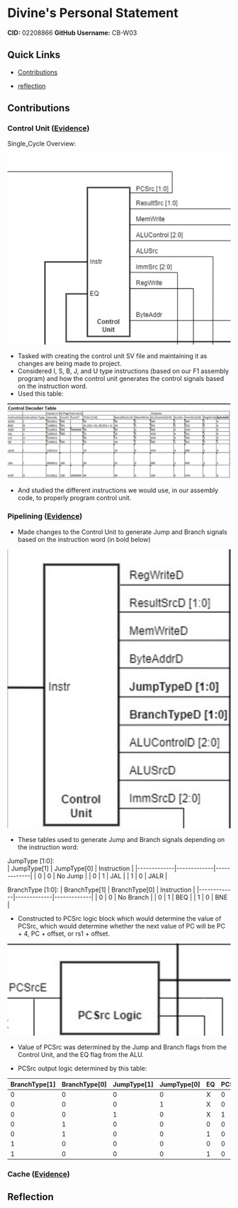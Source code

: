 # Divine's Personal Statement

**CID:** 02208866                    **GitHub Username:** CB-W03     

## Quick Links
- [Contributions](#contributions)

- [reflection](#reflection)

## Contributions

### Control Unit ([Evidence]())

Single_Cycle Overview:

![Alt text](control_unit.png)

- Tasked with creating the control unit SV file and maintaining it as changes are being made to project.
- Considered I, S, B, J, and U type instructions (based on our F1 assembly program) and how the control unit generates the control signals based on the instruction word.
- Used this table:

![Alt text](control_decoder.png)

- And studied the different instructions we would use, in our assembly code, to properly program control unit.


### Pipelining ([Evidence]())

- Made changes to the Control Unit to generate Jump and Branch signals based on the instruction word (in bold below)

![Alt text](pipelinedctrl.png)

- These tables used to generate Jump and Branch signals depending on the instruction word: 

JumpType [1:0]:                            
| JumpType[1] | JumpType[0] | Instruction |
|-------------|-------------|-------------|
| 0           | 0           | No Jump     |
| 0           | 1           | JAL         |
| 1           | 0           | JALR        |

BranchType [1:0]:
| BranchType[1] | BranchType[0] | Instruction |
|-------------|-------------|-------------|
| 0           | 0           | No Branch     |
| 0           | 1           | BEQ         |
| 1           | 0           | BNE        |


- Constructed to PCSrc logic block which would determine the value of PCSrc, which would determine whether the next value of PC will be PC + 4, PC + offset, or rs1 + offset.

![Alt text](PCSrcBlock.png)

- Value of PCSrc was determined by the Jump and Branch flags from the Control Unit, and the EQ flag from the ALU.


- PCSrc output logic determined by this table: 

| BranchType[1] | BranchType[0] | JumpType[1] | JumpType[0] | EQ | PCSrc[1] | PCSrc[0] |
|---------------|--------------|-------------|-------------|----|----------|---------|
| 0             | 0            | 0           | 0           | X  | 0        | 0       |
| 0             | 0            | 0           | 1           | X  | 0        | 1       |
| 0             | 0            | 1           | 0           | X  | 1        | 0       |
| 0             | 1            | 0           | 0           | 0  | 0        | 0       |
| 0             | 1            | 0           | 0           | 1  | 0        | 1       |
| 1             | 0            | 0           | 0           | 0  | 0        | 1       |
| 1             | 0            | 0           | 0           | 1  | 0        | 0       |



### Cache ([Evidence]())

## Reflection

